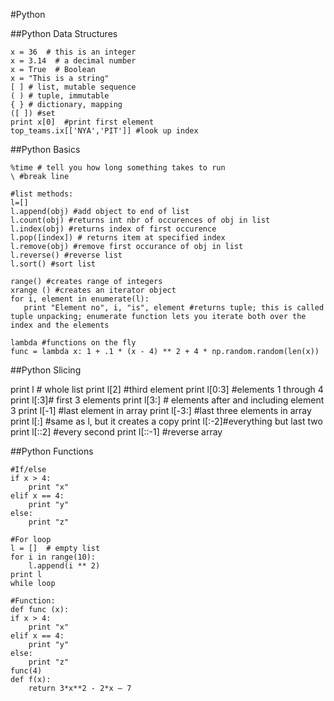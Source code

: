 #Python

##Python Data Structures

    x = 36  # this is an integer
    x = 3.14  # a decimal number
    x = True  # Boolean
    x = "This is a string"
    [ ] # list, mutable sequence
    ( ) # tuple, immutable
    { } # dictionary, mapping
    ([ ]) #set  
    print x[0]  #print first element
    top_teams.ix[['NYA','PIT']] #look up index


##Python Basics

    %time # tell you how long something takes to run
    \ #break line

    #list methods:
    l=[]
    l.append(obj) #add object to end of list
    l.count(obj) #returns int nbr of occurences of obj in list
    l.index(obj) #returns index of first occurence
    l.pop([index]) # returns item at specified index
    l.remove(obj) #remove first occurance of obj in list
    l.reverse() #reverse list
    l.sort() #sort list

    range() #creates range of integers
    xrange () #creates an iterator object
    for i, element in enumerate(l): 
       print "Element no", i, "is", element #returns tuple; this is called tuple unpacking; enumerate function lets you iterate both over the index and the elements 

    lambda #functions on the fly
    func = lambda x: 1 + .1 * (x - 4) ** 2 + 4 * np.random.random(len(x))

##Python Slicing

  print l # whole list
  print l[2] #third element
  print l[0:3] #elements 1 through 4
  print l[:3]# first 3 elements
  print l[3:] # elements after and including element 3
  print l[-1] #last element in array
  print l[-3:] #last three elements in array
  print l[:] #same as l, but it creates a copy
  print l[:-2]#everything but last two
  print l[::2] #every second
  print l[::-1] #reverse array

##Python Functions

    #If/else
    if x > 4:
        print "x"
    elif x == 4:
        print "y"
    else:
        print "z"
        
    #For loop
    l = []  # empty list
    for i in range(10):
        l.append(i ** 2)
    print l
    while loop

    #Function: 
    def func (x):
    if x > 4:
        print "x"
    elif x == 4:
        print "y"
    else:
        print "z"
    func(4)
    def f(x):
        return 3*x**2 - 2*x – 7


